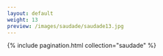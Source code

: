 ```yaml
---
layout: default
weight: 13
preview: /images/saudade/saudade13.jpg
---
```


{% include pagination.html collection="saudade" %}
<img src="{{ page.preview }}" alt="" />
